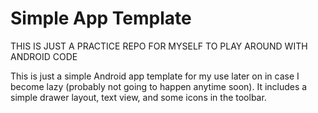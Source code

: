 # Simple App Template

THIS IS JUST A PRACTICE REPO FOR MYSELF TO PLAY AROUND WITH ANDROID CODE

This is just a simple Android app template for my use later on in case I become lazy (probably not going to happen anytime soon). It includes a simple drawer layout, text view, and some icons in the toolbar.

